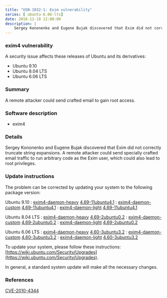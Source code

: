 ```yaml
---
title: "USN-1032-1: Exim vulnerability"
series: [ ubuntu-6.06-lts]
date: 2010-12-10 12:00:00
description: |
    Sergey Kononenko and Eugene Bujak discovered that Exim did not correctly truncate string expansions. A remote attacker could send specially crafted email traffic to run arbitrary code as the Exim user, which could also lead to root privileges. 
--- 
```

 
 


### exim4 vulnerability

A security issue affects these releases of Ubuntu and its derivatives:

* Ubuntu 9.10
* Ubuntu 8.04 LTS
* Ubuntu 6.06 LTS

### Summary

A remote attacker could send crafted email to gain root access. 

### Software description

* exim4 

### Details

Sergey Kononenko and Eugene Bujak discovered that Exim did not correctly truncate string expansions. A remote attacker could send specially crafted email traffic to run arbitrary code as the Exim user, which could also lead to root privileges. 

### Update instructions

The problem can be corrected by updating your system to the following package version:

Ubuntu 9.10
 : [exim4-daemon-heavy](https://launchpad.net/ubuntu/+source/exim4) <span> [4.69-11ubuntu4.1](https://launchpad.net/ubuntu/+source/exim4/4.69-11ubuntu4.1) </span> 
 : [exim4-daemon-custom](https://launchpad.net/ubuntu/+source/exim4) <span> [4.69-11ubuntu4.1](https://launchpad.net/ubuntu/+source/exim4/4.69-11ubuntu4.1) </span> 
 : [exim4-daemon-light](https://launchpad.net/ubuntu/+source/exim4) <span> [4.69-11ubuntu4.1](https://launchpad.net/ubuntu/+source/exim4/4.69-11ubuntu4.1) </span> 

Ubuntu 8.04 LTS
 : [exim4-daemon-heavy](https://launchpad.net/ubuntu/+source/exim4) <span> [4.69-2ubuntu0.2](https://launchpad.net/ubuntu/+source/exim4/4.69-2ubuntu0.2) </span> 
 : [exim4-daemon-custom](https://launchpad.net/ubuntu/+source/exim4) <span> [4.69-2ubuntu0.2](https://launchpad.net/ubuntu/+source/exim4/4.69-2ubuntu0.2) </span> 
 : [exim4-daemon-light](https://launchpad.net/ubuntu/+source/exim4) <span> [4.69-2ubuntu0.2](https://launchpad.net/ubuntu/+source/exim4/4.69-2ubuntu0.2) </span> 

Ubuntu 6.06 LTS
 : [exim4-daemon-heavy](https://launchpad.net/ubuntu/+source/exim4) <span> [4.60-3ubuntu3.2](https://launchpad.net/ubuntu/+source/exim4/4.60-3ubuntu3.2) </span> 
 : [exim4-daemon-custom](https://launchpad.net/ubuntu/+source/exim4) <span> [4.60-3ubuntu3.2](https://launchpad.net/ubuntu/+source/exim4/4.60-3ubuntu3.2) </span> 
 : [exim4-daemon-light](https://launchpad.net/ubuntu/+source/exim4) <span> [4.60-3ubuntu3.2](https://launchpad.net/ubuntu/+source/exim4/4.60-3ubuntu3.2) </span> 

To update your system, please follow these instructions: [https://wiki.ubuntu.com/Security/Upgrades](https://wiki.ubuntu.com/Security/Upgrades).

In general, a standard system update will make all the necessary changes. 

### References

 
 [CVE-2010-4344](http://people.ubuntu.com/~ubuntu-security/cve/CVE-2010-4344)
 

